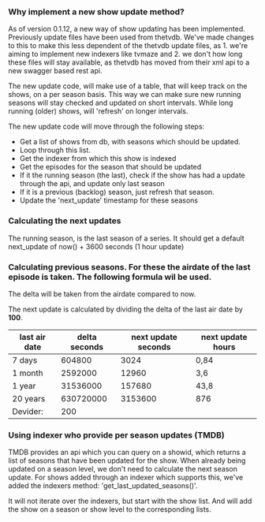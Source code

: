 ### Why implement a new show update method?
As of version 0.1.12, a new way of show updating has been implemented.
Previously update files have been used from thetvdb. We've made changes to this to make this less dependent of the thetvdb update files, as 1. we're aiming to implement new indexers like tvmaze and 2. we don't how long these files will stay available, as thetvdb has moved from their xml api to a new swagger based rest api.

The new update code, will make use of a table, that will keep track on the shows, on a per season basis. This way we can make sure new running seasons will stay checked and updated on short intervals. While long running (older) shows, will 'refresh' on longer intervals.

The new update code will move through the following steps:
* Get a list of shows from db, with seasons which should be updated.
* Loop through this list.
* Get the indexer from which this show is indexed
* Get the episodes for the season that should be updated
* If it the running season (the last), check if the show has had a update through the api, and update only last season
* If it is a previous (backlog) season, just refresh that season.
* Update the 'next_update' timestamp for these seasons

### Calculating the next updates
The running season, is the last season of a series. It should get a default next_update of now() + 3600 seconds (1 hour update)

### Calculating previous seasons. For these the airdate of the last episode is taken. The following formula wil be used.
The delta will be taken from the airdate compared to now.

The next update is calculated by dividing the delta of the last air date by **100**.

| last air date | delta seconds | next update seconds | next update hours | 
|--------------|---------------|---------------------|-------------------|
| 7 days       | 604800        | 3024                | 0,84              |
| 1 month      | 2592000       | 12960               | 3,6               |
| 1 year       | 31536000      | 157680              | 43,8              |
| 20 years     | 630720000     | 3153600             | 876               |
| Devider:     | 200           |                     |                   |

### Using indexer who provide per season updates (TMDB)
TMDB provides an api which you can query on a showid, which returns a list of seasons that have been updated for the show. When already being updated on a season level, we don't need to calculate the next season update.
For shows added through an indexer which supports this, we've added the indexers method: 'get_last_updated_seasons()'.

It will not iterate over the indexers, but start with the show list. And will add the show on a season or show level to the corresponding lists.